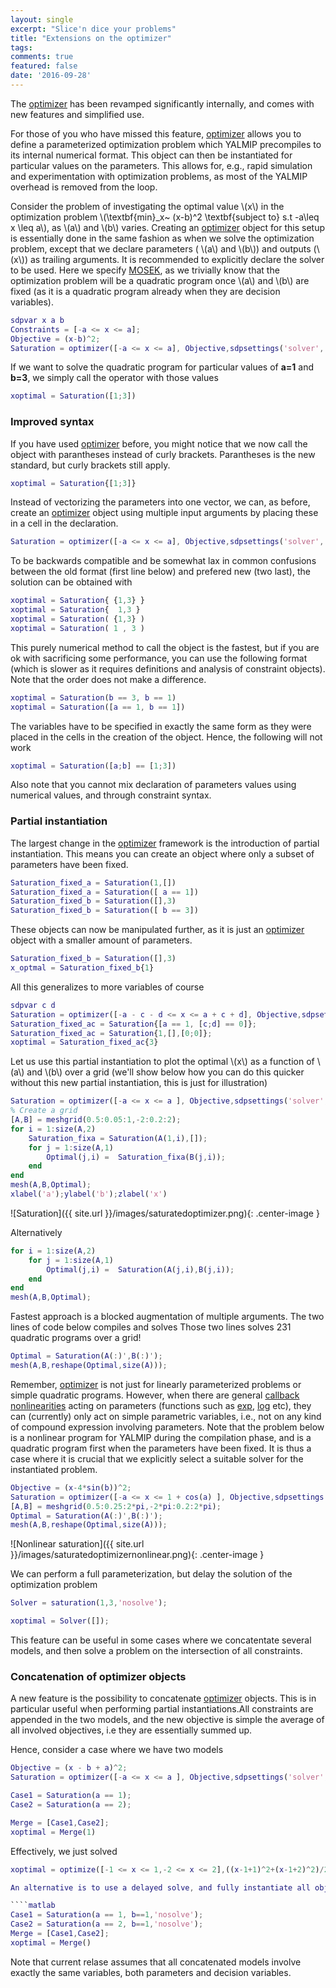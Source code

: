 ```yaml
---
layout: single
excerpt: "Slice'n dice your problems"
title: "Extensions on the optimizer"
tags: 
comments: true
featured: false
date: '2016-09-28'
---
```



The [optimizer](/command/optimizer) has been revamped significantly internally, and comes with new features and simplified use.

For those of you who have missed this feature, [optimizer](/command/optimizer) allows you to define a parameterized optimization problem which YALMIP precompiles to its internal numerical format. This object can then be instantiated for particular values on the parameters. This allows for, e.g., rapid simulation and experimentation with optimization problems, as most of the YALMIP overhead is removed from the loop.

Consider the problem of investigating the optimal value \\(x\\) in the optimization problem \\(\textbf{min}_x~ (x-b)^2 \textbf{subject to} s.t -a\leq x \leq a\\), as \\(a\\) and \\(b\\) varies. Creating an [optimizer](/command/optimizer) object for this setup is essentially done in the same fashion as when we solve the optimization problem, except that we declare parameters ( \\(a\\) and \\(b\\)) and outputs (\\(x\\)) as trailing arguments. It is recommended to explicitly declare the solver to be used. Here we specify [MOSEK](/solver/mosek), as we trivially know that the optimization problem will be a quadratic program once \\(a\\) and \\(b\\) are fixed (as it is a quadratic program already when they are decision variables).

````matlab
sdpvar x a b
Constraints = [-a <= x <= a];
Objective = (x-b)^2;
Saturation = optimizer([-a <= x <= a], Objective,sdpsettings('solver','mosek'),[a;b],x)
````

If we want to solve the quadratic program for particular values of **a=1** and **b=3**, we simply call the operator with those values

````matlab
xoptimal = Saturation([1;3])
````

### Improved syntax

If you have used [optimizer](/command/optimizer) before, you might notice that we now call the object with parantheses instead of curly brackets. Parantheses is the new standard, but curly brackets still apply.

````matlab
xoptimal = Saturation{[1;3]}
````
Instead of vectorizing the parameters into one vector, we can, as before, create an [optimizer](/command/optimizer) object using multiple input arguments by placing these in a cell in the declaration.

````matlab
Saturation = optimizer([-a <= x <= a], Objective,sdpsettings('solver','mosek'), { a , b }, x)
````

To be backwards compatible and be somewhat lax in common confusions between the old format (first line below) and prefered new (two last), the solution can be obtained with

````matlab
xoptimal = Saturation{ {1,3} }
xoptimal = Saturation{  1,3 }
xoptimal = Saturation( {1,3} )
xoptimal = Saturation( 1 , 3 )
````

This purely numerical method to call the object is the fastest, but if you are ok with sacrificing some performance, you can use the following format (which is slower as it requires definitions and analysis of constraint objects). Note that the order does not make a difference.

````matlab
xoptimal = Saturation(b == 3, b == 1)
xoptimal = Saturation([a == 1, b == 1])
````

The variables have to be specified in exactly the same form as they were placed in the cells in the creation of the object. Hence, the following will not work

````matlab
xoptimal = Saturation([a;b] == [1;3])
````

Also note that you cannot mix declaration of parameters values using numerical values, and through constraint syntax.


### Partial instantiation

The largest change in the [optimizer](/command/optimizer) framework is the introduction of partial instantiation. This means you can create an object where only a subset of parameters have been fixed.

````matlab
Saturation_fixed_a = Saturation(1,[])
Saturation_fixed_a = Saturation([ a == 1])
Saturation_fixed_b = Saturation([],3)
Saturation_fixed_b = Saturation([ b == 3])
````

These objects can now be manipulated further, as it is just an [optimizer](/command/optimizer) object with a smaller amount of parameters.

````matlab
Saturation_fixed_b = Saturation([],3)
x_optmal = Saturation_fixed_b{1}
````

All this generalizes to more variables of course

````matlab
sdpvar c d
Saturation = optimizer([-a - c - d <= x <= a + c + d], Objective,sdpsettings('solver','mosek'), { a , b , [c;d]}, x)
Saturation_fixed_ac = Saturation{[a == 1, [c;d] == 0]};
Saturation_fixed_ac = Saturation{1,[],[0;0]};
xoptimal = Saturation_fixed_ac{3}
````

Let us use this partial instantiation to plot the optimal \\(x\\) as a function of \\(a\\) and \\(b\\) over a grid (we'll show below how you can do this quicker without this new partial instantiation, this is just for illustration)

````matlab
Saturation = optimizer([-a <= x <= a ], Objective,sdpsettings('solver','mosek'), { a , b}, x);
% Create a grid
[A,B] = meshgrid(0.5:0.05:1,-2:0.2:2);
for i = 1:size(A,2)
    Saturation_fixa = Saturation(A(1,i),[]);
    for j = 1:size(A,1)        
        Optimal(j,i) =  Saturation_fixa(B(j,i));
    end
end
mesh(A,B,Optimal);
xlabel('a');ylabel('b');zlabel('x')
````

![Saturation]({{ site.url }}/images/saturatedoptimizer.png){: .center-image }

Alternatively
````matlab
for i = 1:size(A,2)
    for j = 1:size(A,1)        
        Optimal(j,i) =  Saturation(A(j,i),B(j,i));
    end
end
mesh(A,B,Optimal);
````

Fastest approach is a blocked augmentation of multiple arguments. The two lines of code below compiles and solves Those two lines solves 231 quadratic programs over a grid!

````matlab
Optimal = Saturation(A(:)',B(:)');
mesh(A,B,reshape(Optimal,size(A)));
````

Remember, [optimizer](/comand/optimizer) is not just for linearly parameterized problems or simple quadratic programs. However, when there are general [callback nonlinearities](/tutorial/nonlinearoperatorscallback) acting on parameters (functions such as [exp](/command/exp), [log](/command/log) etc), they can (currently) only act on simple parametric variables, i.e., not on any kind of compound expression involving parameters. Note that the problem below is a nonlinear program for YALMIP during the compilation phase, and is a quadratic program first when the parameters have been fixed. It is thus a case where it is crucial that we explicitly select a suitable solver for the instantiated problem.

````matlab
Objective = (x-4*sin(b))^2;
Saturation = optimizer([-a <= x <= 1 + cos(a) ], Objective,sdpsettings('solver','mosek'), { a , b}, x);
[A,B] = meshgrid(0.5:0.25:2*pi,-2*pi:0.2:2*pi);
Optimal = Saturation(A(:)',B(:)');
mesh(A,B,reshape(Optimal,size(A)));
````

![Nonlinear saturation]({{ site.url }}/images/saturatedoptimizernonlinear.png){: .center-image }

We can perform a full parameterization, but delay the solution of the optimization problem

````matlab
Solver = saturation(1,3,'nosolve');

xoptimal = Solver([]);
````

This feature can be useful in some cases where we concatentate several models, and then solve a problem on the intersection of all constraints.

### Concatenation of optimizer objects

A new feature is the possibility to concatenate [optimizer](/command/optimizer) objects. This is in particular useful when performing partial instantiations.All constraints are appended in the two models, and the new objective is simple the average of all involved objectives, i.e they are essentially summed up.

Hence, consider a case where we have two models

````matlab
Objective = (x - b + a)^2;
Saturation = optimizer([-a <= x <= a ], Objective,sdpsettings('solver','mosek'), { a , b}, x);

Case1 = Saturation(a == 1);
Case2 = Saturation(a == 2);

Merge = [Case1,Case2];
xoptimal = Merge(1)
````

Effectively, we just solved

````matlab
xoptimal = optimize([-1 <= x <= 1,-2 <= x <= 2],((x-1+1)^2+(x-1+2)^2)/2)
````

````matlab
An alternative is to use a delayed solve, and fully instantiate all objects before merging them.

````matlab
Case1 = Saturation(a == 1, b==1,'nosolve');
Case2 = Saturation(a == 2, b==1,'nosolve');
Merge = [Case1,Case2];
xoptimal = Merge()
````

Note that current relase assumes that all concatenated models involve exactly the same variables, both parameters and decision variables.




